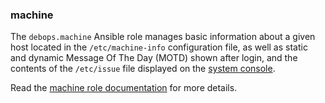 ### machine

The `debops.machine` Ansible role manages basic information about a
given host located in the `/etc/machine-info` configuration file, as
well as static and dynamic Message Of The Day (MOTD) shown after login,
and the contents of the `/etc/issue` file displayed on the [system
console](https://en.wikipedia.org/wiki/System_console).

Read the [machine role documentation](https://docs.debops.org/en/stable-3.0/ansible/roles/machine/) for more details.
